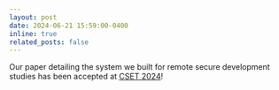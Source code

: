 ```yaml
---
layout: post
date: 2024-06-21 15:59:00-0400
inline: true
related_posts: false
---
```


Our paper detailing the system we built for remote secure development studies has been accepted at <a href="https://cset24.isi.edu/">CSET 2024</a>!